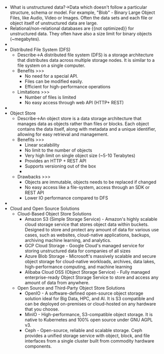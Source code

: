 - What is unstructured data?→Data which doesn't follow a particular structure, schema or model. For example, "Blob" - Binary Large Object Files, like Audio, Video or Images. Often the data sets and each file or object itself of unstructured data are large.
- Relational/non-relational databases are {{not optimized}}  for unstructured data. They often have also a size limit for binary objects (~megabytes).
- 
- Distributed File System (DFS)
    - Describe→A distributed file system (DFS) is a storage architecture that distributes data across multiple storage nodes. It is similar to a file system on a single computer.
    - Benefits >>>
        - No need for a special API.
        - Files can be modified easily.
        - Efficient for high-performance operations
    - Limitations >>>
        - Number of files is limited
        - No easy access through web API (HTTP+ REST)
- 
- Object Store
    - Describe→An object store is a data storage architecture that manages data as objects rather than files or blocks. Each object contains the data itself, along with metadata and a unique identifier, allowing for easy retrieval and management.
    - Benefits >>>
        - Linear scalability
        - No limit to the number of objects
        - Very high limit on single object size (~5-10 Terabytes)
        - Provides an HTTP + REST API
        - Supports versioning out of the box
        - 
    - Drawbacks >>>
        - Objects are immutable, objects needs to be replaced if changed
        - No easy access like a file-system, access through an SDK or REST API
        - Lower IO performance compared to DFS
- 
- Cloud and Open Source Solutions
    - Cloud-Based Object Store Solutions
        - Amazon S3 (Simple Storage Service) - Amazon's highly scalable cloud storage service that stores object data within buckets. Designed to store and protect any amount of data for various use cases, such as websites, cloud-native applications, backups, archiving machine learning, and analytics.
        - GCP Cloud Storage - Google Cloud's managed service for storing unstructured data for companies of all sizes
        - Azure Blob Storage -  Microsoft's massively scalable and secure object storage for cloud-native workloads, archives, data lakes, high-performance computing, and machine learning
        - Alibaba Cloud OSS (Object Storage Service) - Fully managed enterprise-ready Object Storage Service to store and access any amount of data from anywhere.
    - Open Source and Third-Party Object Store Solutions
        - OpenIO - A software-defined open-source object storage solution ideal for Big Data, HPC, and AI. It is S3 compatible and can be deployed on-premises or cloud-hosted on any hardware that you choose.
        - MinIO - High-performance, S3-compatible object storage. It is native to Kubernetes and 100% open source under GNU AGPL v3.
        - Ceph - Open-source, reliable and scalable storage. Ceph provides a unified storage service with object, block, and file interfaces from a single cluster built from commodity hardware components.
